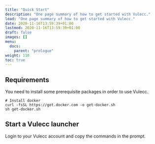 ```yaml
---
title: "Quick Start"
description: "One page summary of how to get started with Vulecc."
lead: "One page summary of how to get started with Vulecc."
date: 2020-11-16T13:59:39+01:00
lastmod: 2020-11-16T13:59:39+01:00
draft: false
images: []
menu:
  docs:
    parent: "prologue"
weight: 110
toc: true
---
```


## Requirements

You need to install some prerequisite packages in order to use Vulecc.
```
# Install docker
curl -fsSL https://get.docker.com -o get-docker.sh
sh get-docker.sh
```

## Start a Vulecc launcher

Login to your Vulecc account and copy the commands in the prompt.
